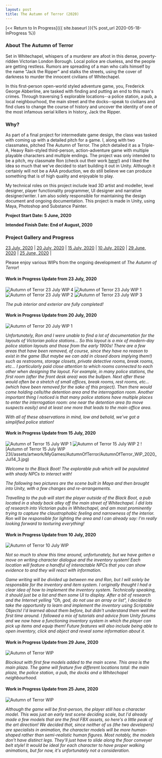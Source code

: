 ```yaml
---
layout: post
title: The Autumn of Terror (2020)
---
```



[<< Return to In Progress]({{ site.baseurl }}{% post_url 2020-05-18-InProgress %})

### **About The Autumn of Terror**
Set in Whitechapel, whispers of a murderer are afoot in this dense, poverty-ridden Victorian London Borough. Local police are clueless, and the people are getting restless. Rumors are spreading of a man who calls himself by the name "Jack the Ripper" and stalks the streets, using the cover of darkness to murder the innocent civilians of Whitechapel.  

In this first-person open-world styled adventure game, you, Frederick George Abberline, are tasked with finding and putting an end to this man's crimes. Through traversing 5 explorable locations--a police station, a pub, a local neighbourhood, the main street and the docks--speak to civilians and find clues to change the course of history and uncover the identity of one of the most infamous serial killers in history, Jack the Ripper. 


### **Why?**
As part of a final project for intermediate game design, the class was tasked with coming up with a detailed pitch for a game. I, along with two classmates, pitched The Autumn of Terror. The pitch detailed it as a Triple-A, Heavy Rain-styled third-person, action-adventure game with multiple playable characters and multiple endings. 
The project was only intended to be a pitch, my classmate Ron (check out their work [here](https://ronojoymitra.itch.io/)!) and I liked the idea so much that we've decided to start building it out in Unity. Although it certainly will not be a AAA production, we do still believe we can produce something that is of high quality and enjoyable to play. 

My technical roles on this project include lead 3D artist and modeller, level designer, player functionality programmer, UI designer and narrative designer/writer. I am also solely responsible for maintaining the design document and ongoing documentation. This project is made in Unity, using Maya, Photoshop and Substance Painter. 


**Project Start Date: 5 June, 2020**

**Intended Finish Date: End of August, 2020**


### **Project Gallery and Progress**

[23 July, 2020](#work-in-progress-update-from-23-july-2020)	|	[20 July, 2020](#work-in-progress-update-from-20-july-2020)	|	[15 July, 2020](#work-in-progress-update-from-15-july-2020)	|	[10 July, 2020](#work-in-progress-update-from-10-july-2020)	|	[29 June, 2020](#work-in-progress-update-from-29-june-2020)	|	[25 June, 2020](#work-in-progress-update-from-25-june-2020)	|

Please enjoy various WIPs from the ongoing development of _The Autumn of Terror_!


#### Work in Progress Update from 23 July, 2020 

![Autumn of Terror 23 July WIP 4](/assets/artwork/MyGames/AutumnOfTerror/AutumnOfTerror_WIP_2020_Jul23_4.jpg)
![Autumn of Terror 23 July WIP 1](/assets/artwork/MyGames/AutumnOfTerror/AutumnOfTerror_WIP_2020_Jul23.jpg)
![Autumn of Terror 23 July WIP 2](/assets/artwork/MyGames/AutumnOfTerror/AutumnOfTerror_WIP_2020_Jul23_2.jpg)
![Autumn of Terror 23 July WIP 3](/assets/artwork/MyGames/AutumnOfTerror/AutumnOfTerror_WIP_2020_Jul23_3.jpg)

_The pub interior and exterior are fully completed!_


#### Work in Progress Update from 20 July, 2020 

![Autumn of Terror 20 July WIP 1](/assets/artwork/MyGames/AutumnOfTerror/PoliceStationLayout.jpg)

_Unfortunately, Ron and I were unable to find a lot of documentation for the layouts of Victorian police stations... So this layout is a mix of modern-day police station layouts and those from the early 1900s! There are a few areas that have been removed, of course, since they have no reason to exist in the game (But maybe we can add in closed doors implying them!) such as restrooms, storage closets, private detective rooms, break rooms, etc... I particularly paid close attention to which rooms connected to each other when designing the layout. For example, in many police stations, the first room (after the front desk area) was the bullpen. Next after these would often be a stretch of small offices, break rooms, rest rooms, etc... (which have been removed for the sake of this project). Then there would come holding cells/the detention area and the interrogation room. Another important thing I noticed is that many police stations have multiple places to enter the interrogation room: one near the detention area (to move suspects easily) and at least one more that leads to the main office area._

_With all of these observations in mind, low and behold, we've got a simplified police station!_


#### Work in Progress Update from 15 July, 2020 

![Autumn of Terror 15 July WIP 1](/assets/artwork/MyGames/AutumnOfTerror/AutumnOfTerror_WIP_2020_Jul14.jpg)
![Autumn of Terror 15 July WIP 2](/assets/artwork/MyGames/AutumnOfTerror/AutumnOfTerror_WIP_2020_Jul14_2.jpg)
![Autumn of Terror 15 July WIP 23(/assets/artwork/MyGames/AutumnOfTerror/AutumnOfTerror_WIP_2020_Jul14_3.jpg)

_Welcome to the Black Boot! The explorable pub which will be populated with shady NPCs to interact with!_

_The following two pictures are the scene built in Maya and then brought into Unity, with a few changes and re-arrangements._

_Travelling to the pub will start the player outside of the Black Boot, a pub located in a shady back alley off the main street of Whitechapel. I did lots of research into Victorian pubs in Whitechapel, and am most prominently trying to capture the claustrophobic feeling and narrowness of the interior. Ron will be responsible for lighting the area and I can already say: I'm really looking forward to texturing everything!_


#### Work in Progress Update from 10 July, 2020 

![Autumn of Terror 10 July WIP](/assets/artwork/MyGames/AutumnOfTerror/AutumnOfTerror_WIP_2020_Jul10.jpg)

_Not so much to show this time around, unfortunately, but we have gotten a move on writing character dialogue and the inventory system! Each location will feature a handful of interactable NPCs that you can show evidence to and they will react with information._

_Game writing will be divided up between me and Ron, but I will solely be responsible for the inventory and item system. I originally thought I had a clear idea of how to implement the inventory system. Technically speaking, it should just be a list and then some UI to display. After a bit of research and the Internet yelling "Oh, god, do not use an array or list", I decided to take the opportunity to learn and implement the inventory using Scriptable Objects! I'd learned about them before, but didn't understand them well the first time around. I followed a mix of tutorials and advice from Unity forums and we now have a functioning inventory system in which the player can pick up items and equip them! Future features will also include being able to open inventory, click and object and reveal some information about it._


#### Work in Progress Update from 29 June, 2020

![Autumn of Terror WIP](/assets/artwork/MyGames/AutumnOfTerror/AutumnOfTerror_WIP2.jpg)

_Blockout with first few models added to the main scene. This area is the main plaza. The game will feature five different locations total: the main plaza, the police station, a pub, the docks and a Whitechapel neighbourhood._


#### Work in Progress Update from 25 June, 2020

![Autumn of Terror WIP](/assets/artwork/MyGames/AutumnOfTerror/AutumnOfTerror_WIP1.jpg)

_Although the game will be first-person, the player still has a character model. This was just an early test scene deciding scale, but I'd already made a few models that are the final FBX assets, so here's a little peak of the art direction! We decided that, since neither of us (the two developers) are specialists in animation, the character models will be more human-shaped rather than semi-realistic human figures. Most notably, the models don't have distinct legs. They'll just have to slide along the floor conveyer belt style! It would be ideal for each character to have proper walking animations, but for now, it's unfortunately not a consideration._